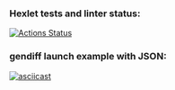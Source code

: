 ### Hexlet tests and linter status:
[![Actions Status](https://github.com/panraman/frontend-project-lvl2/workflows/hexlet-check/badge.svg)](https://github.com/panraman/frontend-project-lvl2/actions)

### gendiff launch example with JSON: 
[![asciicast](https://asciinema.org/a/PSZzxyZifVMqHdr1LEw36ZZhF.svg)](https://asciinema.org/a/PSZzxyZifVMqHdr1LEw36ZZhF)
